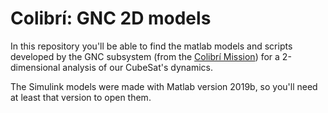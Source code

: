 # Colibrí: GNC 2D models

In this repository you'll be able to find the matlab models and scripts developed by the GNC subsystem (from the [Colibrí Mission](https://www.colibrimission.com/)) for a 2-dimensional analysis of our CubeSat's dynamics.

The Simulink models were made with Matlab version 2019b, so you'll need at least that version to open them.
